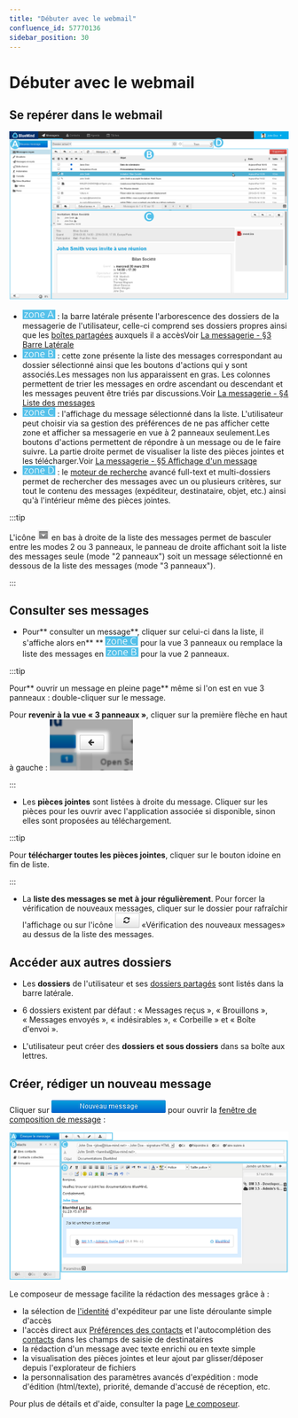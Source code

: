 ```yaml
---
title: "Débuter avec le webmail"
confluence_id: 57770136
sidebar_position: 30
---
```

# Débuter avec le webmail


## Se repérer dans le webmail

![](../attachments/57770219/58592398.png)

- ![](../attachments/57769989/69896475.png) : la barre latérale présente l'arborescence des dossiers de la messagerie de l'utilisateur, celle-ci comprend ses dossiers propres ainsi que les [boîtes partagées](/Guide_de_l_administrateur/Gestion_des_entités/Boites_aux_lettres_partagées/) auxquels il a accèsVoir [La messagerie - §3 Barre Latérale](/Guide_de_l_utilisateur/La_messagerie/)
- ![](../attachments/57769989/69896474.png) : cette zone présente la liste des messages correspondant au dossier sélectionné ainsi que les boutons d'actions qui y sont associés.Les messages non lus apparaissent en gras. Les colonnes permettent de trier les messages en ordre ascendant ou descendant et les messages peuvent être triés par discussions.Voir [La messagerie - §4 Liste des messages](/Guide_de_l_utilisateur/La_messagerie/)
- ![](../attachments/57769989/69896473.png) : l'affichage du message sélectionné dans la liste. L'utilisateur peut choisir via sa gestion des préférences de ne pas afficher cette zone et afficher sa messagerie en vue à 2 panneaux seulement.Les boutons d'actions permettent de répondre à un message ou de le faire suivre. La partie droite permet de visualiser la liste des pièces jointes et les télécharger.Voir [La messagerie - §5 Affichage d'un message](/Guide_de_l_utilisateur/La_messagerie/)
- ![](../attachments/57769989/69896472.png) : le [moteur de recherche](/Guide_de_l_utilisateur/La_messagerie/Moteur_de_recherche_avancé/) avancé full-text et multi-dossiers permet de rechercher des messages avec un ou plusieurs critères, sur tout le contenu des messages (expéditeur, destinataire, objet, etc.) ainsi qu'à l'intérieur même des pièces jointes.


:::tip

L'icône ![](../attachments/57770136/57770147.png) en bas à droite de la liste des messages permet de basculer entre les modes 2 ou 3 panneaux, le panneau de droite affichant soit la liste des messages seule (mode "2 panneaux") soit un message sélectionné en dessous de la liste des messages (mode "3 panneaux").

:::

## Consulter ses messages

- Pour** consulter un message**, cliquer sur celui-ci dans la liste, il s'affiche alors en** ** ![](../attachments/57769989/69896473.png) pour la vue 3 panneaux ou remplace la liste des messages en ![](../attachments/57769989/69896474.png) pour la vue 2 panneaux.


:::tip

Pour** ouvrir un message en pleine page** même si l'on est en vue 3 panneaux : double-cliquer sur le message.

Pour **revenir à la vue « 3 panneaux »**, cliquer sur la première flèche en haut à gauche :
![](../attachments/57770219/58592405.png)

:::

- Les **pièces jointes** sont listées à droite du message. Cliquer sur les pièces pour les ouvrir avec l'application associée si disponible, sinon elles sont proposées au téléchargement.


:::tip

Pour **télécharger toutes les pièces jointes**, cliquer sur le bouton idoine en fin de liste.

:::

- La **liste des messages se met à jour régulièrement**. Pour forcer la vérification de nouveaux messages, cliquer sur le dossier pour rafraîchir l'affichage ou sur l'icône ![](../attachments/57770136/57770137.png) «Vérification des nouveaux messages» au dessus de la liste des messages.


## Accéder aux autres dossiers

- Les **dossiers** de l'utilisateur et ses [dossiers partagés](/Guide_de_l_utilisateur/La_messagerie/Les_boites_aux_lettres_partagées/) sont listés dans la barre latérale.

- 6 dossiers existent par défaut : « Messages reçus », « Brouillons », « Messages envoyés », « indésirables », « Corbeille » et « Boîte d'envoi ».

- L'utilisateur peut créer des **dossiers et sous dossiers** dans sa boîte aux lettres.


## Créer, rédiger un nouveau message

Cliquer sur ![](../attachments/57770136/57770146.png) pour ouvrir la [fenêtre de composition de message](/Guide_de_l_utilisateur/La_messagerie/Le_composeur/) :

![](../attachments/57770262/57770277.png)

Le composeur de message facilite la rédaction des messages grâce à :

- la sélection de [l'identité](/Guide_de_l_utilisateur/La_messagerie/Les_identités/) d'expéditeur par une liste déroulante simple d'accès
- l'accès direct aux [Préférences des contacts](/Guide_de_l_utilisateur/Les_contacts/Gestion_des_carnets_d_adresses/) et l'autocomplétion des [contacts](/Guide_de_l_utilisateur/Les_contacts/) dans les champs de saisie de destinataires
- la rédaction d'un message avec texte enrichi ou en texte simple
- la visualisation des pièces jointes et leur ajout par glisser/déposer depuis l'explorateur de fichiers
- la personnalisation des paramètres avancés d'expédition : mode d'édition (html/texte), priorité, demande d'accusé de réception, etc.


Pour plus de détails et d'aide, consulter la page [Le composeur](/Guide_de_l_utilisateur/La_messagerie/Le_composeur/).


